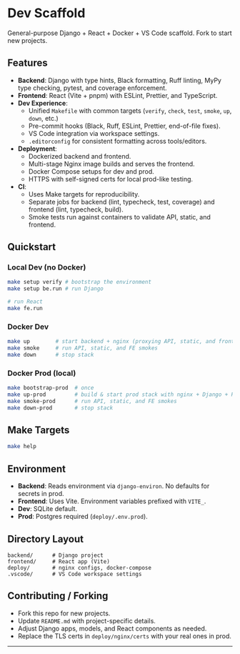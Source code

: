 # Dev Scaffold

General-purpose Django + React + Docker + VS Code scaffold. Fork to start new projects.

## Features

- **Backend**: Django with type hints, Black formatting, Ruff linting, MyPy type checking, pytest, and coverage enforcement.
- **Frontend**: React (Vite + pnpm) with ESLint, Prettier, and TypeScript.
- **Dev Experience**:
  - Unified `Makefile` with common targets (`verify`, `check`, `test`, `smoke`, `up`, `down`, etc.)
  - Pre-commit hooks (Black, Ruff, ESLint, Prettier, end-of-file fixes).
  - VS Code integration via workspace settings.
  - `.editorconfig` for consistent formatting across tools/editors.
- **Deployment**:
  - Dockerized backend and frontend.
  - Multi-stage Nginx image builds and serves the frontend.
  - Docker Compose setups for dev and prod.
  - HTTPS with self-signed certs for local prod-like testing.
- **CI**:
  - Uses Make targets for reproducibility.
  - Separate jobs for backend (lint, typecheck, test, coverage) and frontend (lint, typecheck, build).
  - Smoke tests run against containers to validate API, static, and frontend.

## Quickstart

### Local Dev (no Docker)
```bash
make setup verify # bootstrap the environment
make setup be.run # run Django
```
```bash
# run React
make fe.run
```

### Docker Dev
```bash
make up        # start backend + nginx (proxying API, static, and frontend)
make smoke     # run API, static, and FE smokes
make down      # stop stack
```

### Docker Prod (local)
```bash
make bootstrap-prod  # once
make up-prod         # build & start prod stack with nginx + Django + Postgres
make smoke-prod      # run API, static, and FE smokes
make down-prod       # stop stack
```

## Make Targets
```bash
make help
```

## Environment

- **Backend**: Reads environment via `django-environ`. No defaults for secrets in prod.
- **Frontend**: Uses Vite. Environment variables prefixed with `VITE_`.
- **Dev**: SQLite default.
- **Prod**: Postgres required (`deploy/.env.prod`).

## Directory Layout

```
backend/      # Django project
frontend/     # React app (Vite)
deploy/       # nginx configs, docker-compose
.vscode/      # VS Code workspace settings
```

## Contributing / Forking

- Fork this repo for new projects.
- Update `README.md` with project-specific details.
- Adjust Django apps, models, and React components as needed.
- Replace the TLS certs in `deploy/nginx/certs` with your real ones in prod.

---

